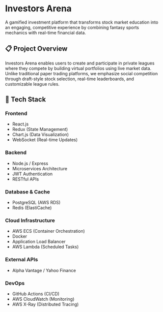 # Investors Arena

A gamified investment platform that transforms stock market education into an engaging, competitive experience by combining fantasy sports mechanics with real-time financial data.

## 📋 Project Overview

Investors Arena enables users to create and participate in private leagues where they compete by building virtual portfolios using live market data. Unlike traditional paper trading platforms, we emphasize social competition through draft-style stock selection, real-time leaderboards, and customizable league rules.

## 🚀 Tech Stack

### Frontend
- React.js
- Redux (State Management)
- Chart.js (Data Visualization)
- WebSocket (Real-time Updates)

### Backend
- Node.js / Express
- Microservices Architecture
- JWT Authentication
- RESTful APIs

### Database & Cache
- PostgreSQL (AWS RDS)
- Redis (ElastiCache)

### Cloud Infrastructure
- AWS ECS (Container Orchestration)
- Docker
- Application Load Balancer
- AWS Lambda (Scheduled Tasks)

### External APIs
- Alpha Vantage / Yahoo Finance

### DevOps
- GitHub Actions (CI/CD)
- AWS CloudWatch (Monitoring)
- AWS X-Ray (Distributed Tracing)
